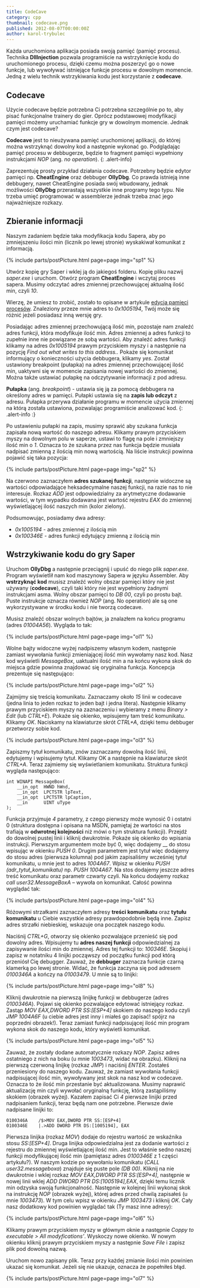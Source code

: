 ```yaml
---
title: CodeCave
category: cpp
thumbnail: codecave.png
published: 2012-08-07T00:00:00Z
author: karol-trybulec
---
```

Każda uruchomiona aplikacja posiada swoją pamięć (pamięć procesu). Technika **DllInjection** pozwala programiście na wstrzyknięcie kodu do uruchomionego procesu, dzięki czemu można poszerzyć go o nowe funkcje, lub wywoływać istniejące funkcje procesu w dowolnym momencie. Jedną z wielu technik wstrzykiwania kodu jest korzystanie z **codecave**.

<!--more-->

## Codecave

Użycie codecave będzie potrzebna Ci potrzebna szczególnie po to, aby pisać funkcjonalne trainery do gier. Oprócz podstawowej modyfikacji pamięci możemy uruchamiać funkcje gry w dowolnym momencie. Jednak czym jest codecave?

**Codecave** jest to nieużywana pamięć uruchomionej aplikacji, do której można wstrzyknąć dowolny kod a 
następnie wykonać go. Podglądając pamięć procesu w debbugerze, będzie to fragment pamięci wypełniony 
instrukcjami *NOP* (ang. *no operation*).
{: .alert-info} 

Zaprezentuję prosty przykład działania codecave. Potrzebny będzie edytor pamięci np. **CheatEngine** oraz debbuger **OllyDbg**. Co prawda istnieją inne debbugery, nawet CheatEngine posiada swój wbudowany, jednak możliwości **OllyDbg** przerastają wszystkie inne programy tego typu. Nie trzeba umięć programować w assemblerze jednak trzeba znać jego najważniejsze rozkazy.

## Zbieranie informacji

Naszym zadaniem będzie taka modyfikacja kodu Sapera, aby po zmniejszeniu ilości min (licznik po lewej stronie) wyskakiwał komunikat z informacją.

{% include parts/postPicture.html page=page img="sp1" %}

Utwórz kopię gry Saper i wklej ją do jakiegoś folderu. Kopię pliku nazwij *saper.exe* i uruchom. Otwórz program **CheatEngine** i wczytaj proces sapera. Musimy odczytać adres zmiennej przechowującej aktualną ilość min, czyli *10*.

Wierzę, że umiesz to zrobić, zostało to opisane w artykule [edycja pamięci procesów](/cpp/edycja-pamieci-procesow). Znaleziony przeze mnie adres to *0x1005194*, Twój może się różnić jeżeli posiadasz inną wersję gry.

Posiadając adres zmiennej przechowującą ilość min, pozostaje nam znaleźć adres funkcji, która modyfikuje ilość min. Adres zmiennej a adres funkcji to zupełnie inne nie powiązane ze sobą wartości. Aby znaleźć adres funkcji klikamy na adres *0x1005194* prawym przyciskiem myszy i a następnie na pozycję *Find out what writes to this address..* Pokaże się komunikat informujący o konieczności użycia debbugera, klikamy *yes*. Został ustawiony breakpoint (pułapka) na adres zmiennej przechowującej ilość min, uaktywni się w momencie zapisania nowej wartości do zmiennej. Można także ustawiać pułapkę na odczytywanie informacji z pod adresu.

**Pułapka** (ang. *breakpoint*) - ustawia się ją za pomocą debbugera na określony adres w pamięci. Pułapki ustawia się na **zapis lub odczyt** z adresu. Pułapka przerywa działanie programu w momencie użycia zmiennej na którą została ustawiona, pozwalając programiście analizować kod.
{: .alert-info :}

Po ustawieniu pułapki na zapis, musimy sprawić aby szukana funkcja zapisała nową wartość do naszego adresu. Klikamy prawym przyciskiem myszy na dowolnym polu w saperze, ustawi to flagę na pole i zmniejszy ilość min o *1*. Oznacza to że szukana przez nas funkcja będzie musiała nadpisać zmienną z ilością min nową wartością. Na liście instrukcji powinna pojawić się taka pozycja:

{% include parts/postPicture.html page=page img="sp2" %}

Na czerwono zaznaczyłem **adres szukanej funkcji**, następnie widoczne są wartości odpowiadające heksadecymalne naszej funkcji, na razie nas to nie interesuje. Rozkaz _ADD_ jest odpowiedzialny za arytmetyczne dodawanie wartości, w tym wypadku dodawana jest wartość rejestru _EAX_ do zmiennej wyświetlającej ilość naszych min (kolor zielony).

Podsumowując, posiadamy dwa adresy:

- _0x1005194_ - adres zmiennej z ilością min
- _0x100346E_ - adres funkcji edytujący zmienną z ilością min

## Wstrzykiwanie kodu do gry Saper

Uruchom **OllyDbg** a następnie przeciągnij i upuść do niego plik *saper.exe*. Program wyświetlił nam kod maszynowy Sapera w języku Assembler. Aby **wstrzyknąć kod** musisz znaleźć wolny obszar pamięci który nie jest używany (**codecave**), czyli taki który nie jest wypełniony żadnymi instrukcjami asma. Wolny obszar pamięci to *DB 00*, czyli po prostu bajt. Puste instrukcje oznacza również *NOP* (ang. No operation) ale są one wykorzystywane w środku kodu i nie tworzą codecave.

Musisz znaleźć obszar wolnych bajtów, ja znalazłem na końcu programu (adres _01004A56_). Wygląda to tak:

{% include parts/postPicture.html page=page img="ol1" %} 

Wolne bajty widoczne wyżej nadpiszemy własnym kodem, następnie zamiast wywołania funkcji zmieniającej ilość min wywołamy nasz kod. Nasz kod wyświetli _MessageBox_, uaktualni ilość min a na końcu wykona skok do miejsca gdzie powinna znajdować się oryginalna funkcja. Koncepcja prezentuje się następująco:

{% include parts/postPicture.html page=page img="ol2" %} 
 

Zajmijmy się treścią komunikatu. Zaznaczamy około _15_ linii w codecave (jedna linia to jeden rozkaz to jeden bajt i jedna litera). Następnie klikamy prawym przyciskiem myszy na zaznaczeniu i wybieramy z menu _Binary > Edit_ (lub _CTRL+E_). Pokaże się okienko, wpisujemy tam treść komunikatu. Klikamy _OK_. Naciskamy na klawiaturze skrót _CTRL+A_, dzięki temu debbuger przetworzy sobie kod.

{% include parts/postPicture.html page=page img="ol3" %} 

Zapiszmy tytuł komunikatu, znów zaznaczamy dowolną ilość linii, edytujemy i wpisujemy tytuł. Klikamy OK a następnie na klawiaturze skrót _CTRL+A_. Teraz zajmiemy się wyświetlaniem komunikatu. Struktura funkcji wygląda następująco:

	int WINAPI MessageBox(
	    __in_opt  HWND hWnd,
	    __in_opt  LPCTSTR lpText,
	    __in_opt  LPCTSTR lpCaption,
	    __in      UINT uType
	);

Funkcja przyjmuje _4_ parametry, z czego pierwszy może wynosić 0 i ostatni 0 (struktura dostępna i opisana na MSDN, pamiętaj że wartości na stos trafiają w **odwrotnej kolejności** niż mówi o tym struktura funkcji). Przejdź do dowolnej pustej linii i kliknij dwukrotnie. Pokaże się okienko do wpisania instrukcji. Pierwszym argumentem może być 0, więc dodajemy __ do stosu wpisując w okienku _PUSH 0_. Drugim parametrem jest tytuł więc dodajemy do stosu adres (pierwsza kolumna) pod jakim zapisaliśmy wcześniej tytuł komunikatu, u mnie jest to adres _1004A67_. Wpisz w okienku _PUSH (adr\_tytuł\_komunikatu)_ np. _PUSH 1004A67_. Na stos dodajemy jeszcze adres treść komunikatu oraz parametr czwarty czyli. Na końcu dodajemy rozkaz _call user32.MessageBoxA_ &#8211; wywoła on komunikat. Całość powinna wyglądać tak:

{% include parts/postPicture.html page=page img="ol4" %} 
 

Różowymi strzałkami zaznaczyłem adresy **treści komunikatu** oraz **tytułu komunikatu** u Ciebie wszystkie adresy prawdopodobnie będą inne. Zapisz adres strzałki niebieskiej, wskazuje ona początek naszego kodu.

Naciśnij _CTRL+G_, otworzy się okienko pozwalające przenieść się pod dowolny adres. Wpisujemy tu **adres naszej funkcji** odpowiedzialnej za zapisywanie ilości min do zmiennej. Adres tej funkcji to: _100346E_. Skopiuj i zapisz w notatniku 4 linijki począwszy od początku funkcji pod którą przeniósł Cię debugger. Zauważ, że **debbuger** zaznacza funkcje czarną klamerką po lewej stronie. Widać, że funkcja zaczyna się pod adresem _0100346A_ a kończy na _01003479_. U mnie są to linijki:

{% include parts/postPicture.html page=page img="ol8" %} 

Kliknij dwukrotnie na pierwszą linijkę funkcji w debbugerze (adres _0100346A_). Pojawi się okienko pozwalające edytować istniejący rozkaz. Zastąp _MOV EAX,DWORD PTR SS:[ESP+4]_ skokiem do naszego kodu czyli _JMP 1004A6F_ (u ciebie adres jest inny i miałeś go zapisać! spójrz na poprzedni obrazek!). Teraz zamiast funkcji nadpisującej ilość min program wykona skok do naszego kodu, który wyświetli komunikat.

{% include parts/postPicture.html page=page img="ol5" %} 

Zauważ, że zostały dodane automatycznie rozkazy _NOP_. Zapisz adres ostatniego z nich na boku (u mnie _1003473_, widać na obrazku). Kliknij na pierwszą czerwoną linijkę (rozkaz _JMP_) i naciśnij _ENTER_. Zostałeś przeniesiony do naszego kodu. Zauważ, że zamiast wywołania funkcji nadpisującej ilość min, wywoływany jest skok na nasz kod w codecave. Oznacza to że ilość min przestanie być aktualizowana. Musimy naprawić aktualizację min czyli wywołać oryginalną funkcję, którą zastąpiliśmy skokiem (obrazek wyżej). Kazałem zapisać Ci _4_ pierwsze linijki przed nadpisaniem funkcji, teraz będą nam one potrzebne. Pierwsze dwie nadpisane linijki to:

	0100346A    /$>MOV EAX,DWORD PTR SS:[ESP+4]
	0100346E    |.>ADD DWORD PTR DS:[1005194], EAX

Pierwsza linijka (rozkaz _MOV_) dodaje do rejestru wartość ze wskaźnika stosu _SS:[ESP+4]_. Druga linijka odpowiedzialna jest za dodanie wartości z rejestru do zmiennej wyświetlającej ilość min. Jest to właśnie sedno naszej funkcji modyfikującej ilość min (pamiętasz adres _0100346E_ z 1 części artykułu?). W naszym kodzie po wywołaniu komunikatu (_CALL user32.messageboxa_) znajduje się puste pole _(DB 00)_. Kliknij na nie dwukrotnie i wklej rozkaz _MOV EAX,DWORD PTR SS:[ESP+4]_, następnie w nowej linii wklej _ADD DWORD PTR DS:[1005194],EAX_, dzięki temu licznik min odzyska swoją funkcjonalność. Następnie w kolejnej linii wykonaj skok na instrukcję _NOP_ (obrazek wyżej), której adres przed chwilą zapisałeś (u mnie _1003473_). W tym celu wpisz w okienku _JMP 1003473_ i kliknij _OK_. Cały nasz dodatkowy kod powinien wyglądać tak (Ty masz inne adresy):

{% include parts/postPicture.html page=page img="ol6" %} 

Klikamy prawym przyciskiem myszy w głównym oknie a następnie _Coppy to executable > All modyfications’_. Wyskoczy nowe okienko. W nowym okienku kliknij prawym przyciskiem myszy a następnie _Save File_ i zapisz plik pod dowolną nazwą.

Uruchom nowo zapisany plik. Teraz przy każdej zmianie ilości min powinien ukazać się komunikat. Jeżeli się nie ukazuje, oznacza że popełniłeś błąd.

{% include parts/postPicture.html page=page img="ol7" %} 